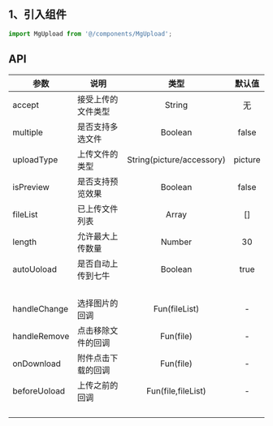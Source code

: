 ## 1、引入组件

``` js
import MgUpload from '@/components/MgUpload';
```

## API

| 参数         | 说明               |           类型            | 默认值  |
| ------------ | ------------------ | :-----------------------: | :-----: |
| accept       | 接受上传的文件类型 |          String           |   无    |
| multiple     | 是否支持多选文件   |          Boolean          |  false  |
| uploadType   | 上传文件的类型     | String(picture/accessory) | picture |
| isPreview    | 是否支持预览效果   |          Boolean          |  false  |
| fileList     | 已上传文件列表     |           Array           |   []    |
| length       | 允许最大上传数量   |          Number           |   30    |
| autoUoload   | 是否自动上传到七牛 |          Boolean          |  true   |
|              |                    |                           |         |
|              |                    |                           |         |
|              |                    |                           |         |
|              |                    |                           |         |
| handleChange | 选择图片的回调     |       Fun(fileList)       |    -    |
| handleRemove | 点击移除文件的回调 |         Fun(file)         |    -    |
| onDownload   | 附件点击下载的回调 |         Fun(file)         |    -    |
| beforeUoload | 上传之前的回调     |    Fun(file,fileList)     |    -    |
|              |                    |                           |         |
|              |                    |                           |         |
|              |                    |                           |         |
|              |                    |                           |         |



